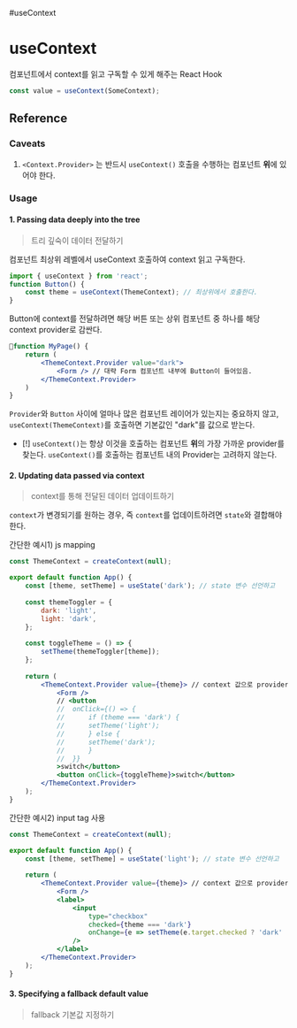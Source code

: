 #useContext 

# useContext
컴포넌트에서 context를 읽고 구독할 수 있게 해주는 React Hook

```jsx
const value = useContext(SomeContext);
```

## Reference
### **Caveats**
1. `<Context.Provider>` 는 반드시 `useContext()` 호출을 수행하는 컴포넌트 **위**에 있어야 한다.

### Usage
#### 1. Passing data deeply into the tree
> 트리 깊숙이 데이터 전달하기 

컴포넌트 최상위 레벨에서 useContext 호출하여 context 읽고 구독한다.
```jsx
import { useContext } from 'react';
function Button() {
	const theme = useContext(ThemeContext); // 최상위에서 호출한다.
}
```

Button에 context를 전달하려면 해당 버튼 또는 상위 컴포넌트 중 하나를 해당 context provider로 감싼다.
```jsx
function MyPage() {
	return (
		<ThemeContext.Provider value="dark">
			<Form /> // 대략 Form 컴포넌트 내부에 Button이 들어있음.
		</ThemeContext.Provider>
	)
}
```
`Provider`와 `Button` 사이에 얼마나 많은 컴포넌트 레이어가 있는지는 중요하지 않고,
`useContext(ThemeContext)`를 호출하면 기본값인 "dark"를 값으로 받는다.

- [!] `useContext()`는 항상 이것을 호출하는 컴포넌트 **위**의 가장 가까운 provider를 찾는다. 
      `useContext()`를 호출하는 컴포넌트 내의 Provider는 고려하지 않는다.

#### 2. Updating data passed via context
> context를 통해 전달된 데이터 업데이트하기

`context`가 변경되기를 원하는 경우, 즉 `context`를 업데이트하려면 `state`와 결합해야 한다.

간단한 예시1) js mapping
```jsx
const ThemeContext = createContext(null);

export default function App() {
	const [theme, setTheme] = useState('dark'); // state 변수 선언하고
	
	const themeToggler = {
		dark: 'light',
		light: 'dark',
	};
	
	const toggleTheme = () => {
		setTheme(themeToggler[theme]);
	};
	
	return (
		<ThemeContext.Provider value={theme}> // context 값으로 provider에 전달한다.
			<Form />
			// <button
			//	onClick={() => {
			//		if (theme === 'dark') {
			//		setTheme('light');
			//		} else {
			//		setTheme('dark');
			//		}
			//	}}
			>switch</button>	
			<button onClick={toggleTheme}>switch</button>
		</ThemeContext.Provider>
	);
}
```

간단한 예시2) input tag 사용
```jsx
const ThemeContext = createContext(null);

export default function App() {
	const [theme, setTheme] = useState('light'); // state 변수 선언하고
	
	return (
		<ThemeContext.Provider value={theme}> // context 값으로 provider에 전달한다.
			<Form />
			<label>
				<input 
					type="checkbox" 
					checked={theme === 'dark'}
					onChange={e => setTheme(e.target.checked ? 'dark' : 'light')} 
				/>
			</label>
		</ThemeContext.Provider>
	);
}
```

#### 3. Specifying a fallback default value
> fallback 기본값 지정하기

